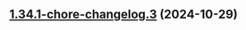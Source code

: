 ## [1.34.1-chore-changelog.3](https://github.com/mParticle/aquarium/compare/v1.34.1-chore-changelog.2...v1.34.1-chore-changelog.3) (2024-10-29)
